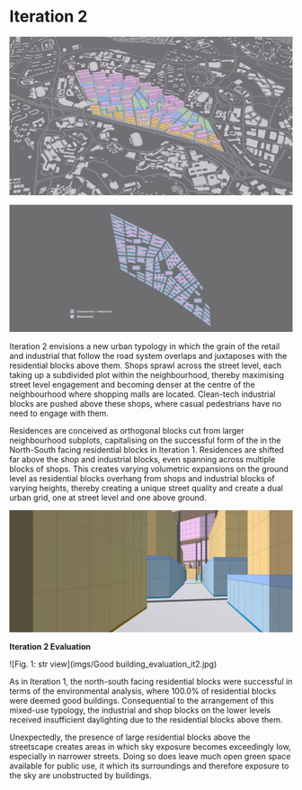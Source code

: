 # Iteration 2

![Fig. 1: This is your caption](imgs/Iteration_2_overview.png)

![Fig. 1: formatino of resi](imgs/superimposed_programmes.jpg)

Iteration 2 envisions a new urban typology in which the grain of the retail and industrial that follow the road system overlaps and juxtaposes with the residential blocks above them. Shops sprawl across the street level, each taking up a subdivided plot within the neighbourhood, thereby maximising street level engagement and becoming denser at the centre of the neighbourhood where shopping malls are located. Clean-tech industrial blocks are pushed above these shops, where casual pedestrians have no need to engage with them. 

Residences are conceived as orthogonal blocks cut from larger neighbourhood subplots, capitalising on the successful form of the in the North-South facing residential blocks in Iteration 1. Residences are shifted far above the shop and industrial blocks, even spanning across multiple blocks of shops. This creates varying volumetric expansions on the ground level as residential blocks overhang from shops and industrial blocks of varying heights, thereby creating a unique street quality and create a dual urban grid, one at street level and one above ground.

![Fig. 1: str view](imgs/street_view_1.png)


__Iteration 2 Evaluation__

![Fig. 1: str view](imgs/Good building_evaluation_it2.jpg)

As in Iteration 1, the north-south facing residential blocks were successful in terms of the environmental analysis, where 100.0% of residential blocks were deemed good buildings. Consequential to the arrangement of this mixed-use typology, the industrial and shop blocks on the lower levels received insufficient daylighting due to the residential blocks above them. 

Unexpectedly, the presence of large residential blocks above the streetscape creates areas in which sky exposure becomes exceedingly low, especially in narrower streets. Doing so does leave much open green space available for public use, it which its surroundings and therefore exposure to the sky are unobstructed by buildings. 
 


